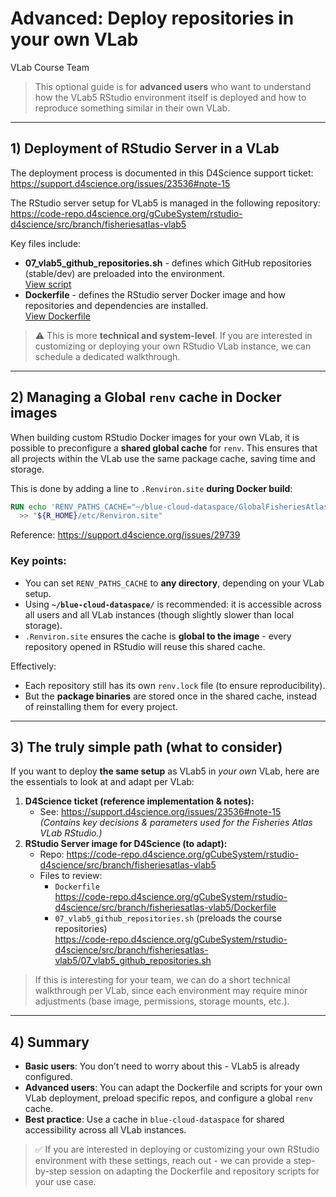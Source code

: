 Advanced: Deploy repositories in your own VLab
================
VLab Course Team

> This optional guide is for **advanced users** who want to understand
> how the VLab5 RStudio environment itself is deployed and how to
> reproduce something similar in their own VLab.

------------------------------------------------------------------------

## 1) Deployment of RStudio Server in a VLab

The deployment process is documented in this D4Science support ticket:  
<https://support.d4science.org/issues/23536#note-15>

The RStudio server setup for VLab5 is managed in the following
repository:  
<https://code-repo.d4science.org/gCubeSystem/rstudio-d4science/src/branch/fisheriesatlas-vlab5>

Key files include:

- **07_vlab5_github_repositories.sh** - defines which GitHub
  repositories (stable/dev) are preloaded into the environment.  
  [View
  script](https://code-repo.d4science.org/gCubeSystem/rstudio-d4science/src/branch/fisheriesatlas-vlab5/07_vlab5_github_repositories.sh)
- **Dockerfile** - defines the RStudio server Docker image and how
  repositories and dependencies are installed.  
  [View
  Dockerfile](https://code-repo.d4science.org/gCubeSystem/rstudio-d4science/src/branch/fisheriesatlas-vlab5/Dockerfile)

> ⚠️ This is more **technical and system-level**. If you are interested
> in customizing or deploying your own RStudio VLab instance, we can
> schedule a dedicated walkthrough.

------------------------------------------------------------------------

## 2) Managing a Global `renv` cache in Docker images

When building custom RStudio Docker images for your own VLab, it is
possible to preconfigure a **shared global cache** for `renv`. This
ensures that all projects within the VLab use the same package cache,
saving time and storage.

This is done by adding a line to `.Renviron.site` **during Docker
build**:

``` dockerfile
RUN echo 'RENV_PATHS_CACHE="~/blue-cloud-dataspace/GlobalFisheriesAtlas/cacheRenv"' \
  >> "${R_HOME}/etc/Renviron.site"
```

Reference: <https://support.d4science.org/issues/29739>

### Key points:

- You can set `RENV_PATHS_CACHE` to **any directory**, depending on your
  VLab setup.  
- Using **`~/blue-cloud-dataspace/`** is recommended: it is accessible
  across all users and all VLab instances (though slightly slower than
  local storage).  
- `.Renviron.site` ensures the cache is **global to the image** - every
  repository opened in RStudio will reuse this shared cache.

Effectively:

- Each repository still has its own `renv.lock` file (to ensure
  reproducibility).  
- But the **package binaries** are stored once in the shared cache,
  instead of reinstalling them for every project.

------------------------------------------------------------------------

## 3) The truly simple path (what to consider)

If you want to deploy **the same setup** as VLab5 in *your own* VLab,
here are the essentials to look at and adapt per VLab:

1.  **D4Science ticket (reference implementation & notes):**
    - See: https://support.d4science.org/issues/23536#note-15  
      *(Contains key decisions & parameters used for the Fisheries Atlas
      VLab RStudio.)*
2.  **RStudio Server image for D4Science (to adapt):**
    - Repo:
      https://code-repo.d4science.org/gCubeSystem/rstudio-d4science/src/branch/fisheriesatlas-vlab5
    - Files to review:
      - `Dockerfile`  
        https://code-repo.d4science.org/gCubeSystem/rstudio-d4science/src/branch/fisheriesatlas-vlab5/Dockerfile
      - `07_vlab5_github_repositories.sh` (preloads the course
        repositories)  
        https://code-repo.d4science.org/gCubeSystem/rstudio-d4science/src/branch/fisheriesatlas-vlab5/07_vlab5_github_repositories.sh

> If this is interesting for your team, we can do a short technical
> walkthrough per VLab, since each environment may require minor
> adjustments (base image, permissions, storage mounts, etc.).

------------------------------------------------------------------------

## 4) Summary

- **Basic users**: You don’t need to worry about this - VLab5 is already
  configured.
- **Advanced users**: You can adapt the Dockerfile and scripts for your
  own VLab deployment, preload specific repos, and configure a global
  `renv` cache.  
- **Best practice**: Use a cache in `blue-cloud-dataspace` for shared
  accessibility across all VLab instances.

> ✅ If you are interested in deploying or customizing your own RStudio
> environment with these settings, reach out - we can provide a
> step-by-step session on adapting the Dockerfile and repository scripts
> for your use case.
